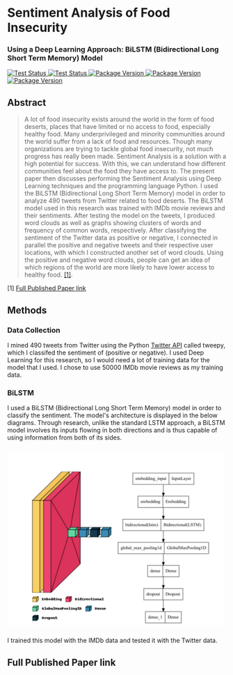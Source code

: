 # Sentiment Analysis of Food Insecurity
### Using a Deep Learning Approach: BiLSTM (Bidirectional Long Short Term Memory) Model

</p>
<p align="left">
<a href="https://www.tweepy.org/">
    <img src="https://img.shields.io/badge/powered%20by-tweepy-blue" alt="Test Status">
</a>
<a href="https://github.com/keras-team/keras">
    <img src="https://img.shields.io/badge/powered%20by-keras-brightgreen" alt="Test Status">
</a>
<a href="https://matplotlib.org">
    <img src="https://img.shields.io/badge/powered%20by-matplotlib-brightgreen" alt="Package Version">
</a>
<a href="https://www.nltk.org">
    <img src="https://img.shields.io/badge/powered%20by-nltk-brightgreen" alt="Package Version">
</a>
<a href="https://pypi.org/project/wordcloud/">
    <img src="https://img.shields.io/badge/powered%20by-wordcloud-brightgreen" alt="Package Version">
</a>
</p>

## Abstract
> A lot of food insecurity exists around the world in the form of food deserts, places that have limited or no access to food, especially healthy food. Many underprivileged and minority communities around the world suffer from a lack of food and resources. Though many organizations are trying to tackle global food insecurity, not much progress has really been made. Sentiment Analysis is a solution with a high potential for success. With this, we can understand how different communities feel about the food they have access to. The present paper then discusses performing the Sentiment Analysis using Deep Learning techniques and the programming language Python. I used the BiLSTM (Bidirectional Long Short Term Memory) model in order to analyze 490 tweets from Twitter related to food deserts. The BiLSTM model used in this research was trained with IMDb movie reviews and their sentiments. After testing the model on the tweets, I produced word clouds as well as graphs showing clusters of words and frequency of common words, respectively. After classifying the sentiment of the Twitter data as positive or negative, I connected in parallel the positive and negative tweets and their respective user locations, with which I constructed another set of word clouds. Using the positive and negative word clouds, people can get an idea of which regions of the world are more likely to have lower access to healthy food. [[1]](#1).

<a id="1">[1]</a> 
[Full Published Paper link](#Full-Published-Paper-link)

## Methods

### Data Collection
I mined 490 tweets from Twitter using the Python <a href="https://www.tweepy.org/">Twitter API</a> called tweepy, which I classifed the sentiment of (positive or negative). I used Deep Learning for this research, so I would need a lot of training data for the model that I used. I chose to use 50000 IMDb movie reviews as my training data.

### BiLSTM
I used a BiLSTM (Bidirectional Long Short Term Memory) model in order to classify the sentiment. The model's architecture is displayed in the below diagrams. Through research, unlike the standard LSTM approach, a BiLSTM model involves its inputs flowing in both directions and is thus capable of using information from both of its sides.
###
<img src="figures/model_pics/BiLSTM_model.png" width=500, height=400>

###
I trained this model with the IMDb data and tested it with the Twitter data.

## Full Published Paper link



